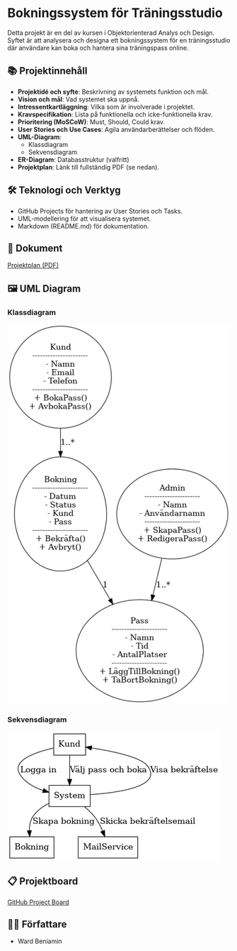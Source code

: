 # Bokningssystem för Träningsstudio

Detta projekt är en del av kursen i Objektorienterad Analys och Design. Syftet är att analysera och designa ett bokningssystem för en träningsstudio där användare kan boka och hantera sina träningspass online.

## 📚 Projektinnehåll
- **Projektidé och syfte**: Beskrivning av systemets funktion och mål.
- **Vision och mål**: Vad systemet ska uppnå.
- **Intressentkartläggning**: Vilka som är involverade i projektet.
- **Kravspecifikation**: Lista på funktionella och icke-funktionella krav.
- **Prioritering (MoSCoW)**: Must, Should, Could krav.
- **User Stories och Use Cases**: Agila användarberättelser och flöden.
- **UML-Diagram**:
  - Klassdiagram
  - Sekvensdiagram
- **ER-Diagram**: Databasstruktur (valfritt)
- **Projektplan**: Länk till fullständig PDF (se nedan).

## 🛠️ Teknologi och Verktyg
- GitHub Projects för hantering av User Stories och Tasks.
- UML-modellering för att visualisera systemet.
- Markdown (README.md) för dokumentation.

## 📄 Dokument
[Projektplan (PDF)](https://github.com/WardBeniamin/Bokningssystem-Tr-ningsstudio/blob/main/Projektplan_Bokningssystem.pdf)

## 🖼️ UML Diagram

### Klassdiagram
![Klassdiagram](https://github.com/WardBeniamin/Bokningssystem-Tr-ningsstudio/raw/main/uml_klassdiagram_bokningssystem.png)

### Sekvensdiagram
![Sekvensdiagram](https://github.com/WardBeniamin/Bokningssystem-Tr-ningsstudio/raw/main/sekvensdiagram_bokningssystem.png)

## 📋 Projektboard
[GitHub Project Board](https://github.com/users/WardBeniamin/projects/1)

## 🧑‍💻 Författare
- Ward Beniamin
